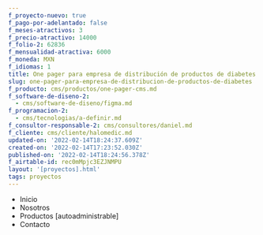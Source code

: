 ```yaml
---
f_proyecto-nuevo: true
f_pago-por-adelantado: false
f_meses-atractivos: 3
f_precio-atractivo: 14000
f_folio-2: 62836
f_mensualidad-atractiva: 6000
f_moneda: MXN
f_idiomas: 1
title: One pager para empresa de distribución de productos de diabetes
slug: one-pager-para-empresa-de-distribucion-de-productos-de-diabetes
f_producto: cms/productos/one-pager-cms.md
f_software-de-diseno-2:
  - cms/software-de-diseno/figma.md
f_programacion-2:
  - cms/tecnologias/a-definir.md
f_consultor-responsable-2: cms/consultores/daniel.md
f_cliente: cms/cliente/halomedic.md
updated-on: '2022-02-14T18:24:37.609Z'
created-on: '2022-02-14T17:23:52.030Z'
published-on: '2022-02-14T18:24:56.378Z'
f_airtable-id: rec0mMpjc3EZJNMPU
layout: '[proyectos].html'
tags: proyectos
---
```


*   Inicio
*   Nosotros
*   Productos \[autoadministrable\]
*   Contacto
